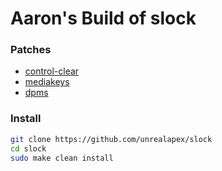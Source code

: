 # Aaron's Build of slock

### Patches
- [control-clear](https://tools.suckless.org/slock/patches/control-clear/)
- [mediakeys](https://tools.suckless.org/slock/patches/mediakeys/)
- [dpms](https://tools.suckless.org/slock/patches/dpms/)

### Install
```bash
git clone https://github.com/unrealapex/slock
cd slock
sudo make clean install
```
